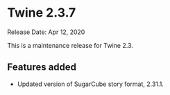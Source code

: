 # Twine 2.3.7

Release Date: Apr 12, 2020

This is a maintenance release for Twine 2.3.

## Features added

* Updated version of SugarCube story format, 2.31.1.
